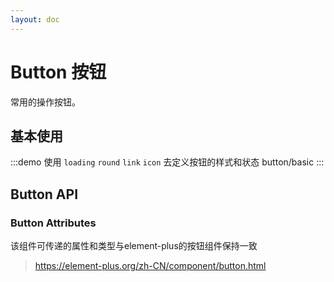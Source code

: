 ```yaml
---
layout: doc
---
```

# Button 按钮

常用的操作按钮。

## 基本使用

:::demo 使用 `loading` `round` `link` `icon` 去定义按钮的样式和状态
button/basic
:::


## Button API

### Button Attributes

该组件可传递的属性和类型与element-plus的按钮组件保持一致 
> https://element-plus.org/zh-CN/component/button.html
